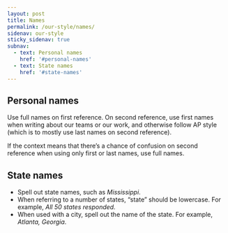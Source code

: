 ```yaml
---
layout: post
title: Names
permalink: /our-style/names/
sidenav: our-style
sticky_sidenav: true
subnav:
  - text: Personal names
    href: '#personal-names'
  - text: State names
    href: '#state-names'
---
```


## Personal names

Use full names on first reference. On second reference, use first names when writing about our teams or our work, and otherwise follow AP style (which is to mostly use last names on second reference).

If the context means that there’s a chance of confusion on second reference when using only first or last names, use full names.

## State names

- Spell out state names, such as _Mississippi_.
- When referring to a number of states, “state” should be lowercase. For example, _All 50 states responded._
- When used with a city, spell out the name of the state. For example, _Atlanta, Georgia_.
